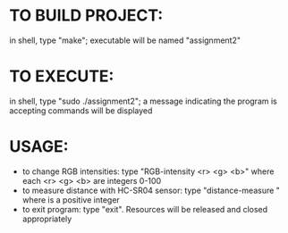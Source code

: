# TO BUILD PROJECT:
in shell, type "make"; executable will be named "assignment2"

# TO EXECUTE:
in shell, type "sudo ./assignment2"; a message indicating the program is accepting commands will be displayed

# USAGE:
- to change RGB intensities: type "RGB-intensity \<r\> \<g\> \<b\>" where each \<r\> \<g\> \<b\> are integers 0-100
- to measure distance with HC-SR04 sensor: type "distance-measure <n>" where <n> is a positive integer
- to exit program: type "exit".  Resources will be released and closed appropriately

